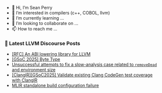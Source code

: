- 👋 Hi, I’m Sean Perry
- 👀 I’m interested in compilers (c++, COBOL, llvm)
- 🌱 I’m currently learning ...
- 💞️ I’m looking to collaborate on ...
- 📫 How to reach me ...

<!---
s66perry/s66perry is a ✨ special ✨ repository because its `README.md` (this file) appears on your GitHub profile.
You can click the Preview link to take a look at your changes.
--->
### 📕 Latest LLVM Discourse Posts

<!-- DISCOURSE-LLVM:START -->
- [[RFC] An ABI lowering library for LLVM](https://discourse.llvm.org/t/rfc-an-abi-lowering-library-for-llvm/84495#post_15)
- [[GSoC 2025] Byte Type](https://discourse.llvm.org/t/gsoc-2025-byte-type/84636#post_3)
- [Unsuccessful attempts to fix a slow-analysis case related to `removeDead` and environment size](https://discourse.llvm.org/t/unsuccessful-attempts-to-fix-a-slow-analysis-case-related-to-removedead-and-environment-size/84650#post_1)
- [[ClangIR][GSoC2025] Validate existing Clang CodeGen test coverage with ClangIR](https://discourse.llvm.org/t/clangir-gsoc2025-validate-existing-clang-codegen-test-coverage-with-clangir/84481#post_5)
- [MLIR standalone build configuration failure](https://discourse.llvm.org/t/mlir-standalone-build-configuration-failure/84634#post_8)
<!-- DISCOURSE-LLVM:END -->

